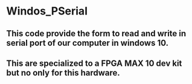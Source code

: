 # Windos_PSerial
## This code provide the form to read and write in serial port of our computer  in windows 10.
## This are specialized to a FPGA MAX 10 dev kit but no only for this hardware.
